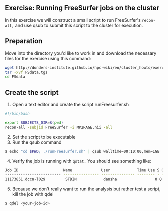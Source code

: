 ## Exercise: Running FreeSurfer jobs on the cluster
In this exercise we will construct a small script to run FreeSurfer's `recon-all,` and use qsub to submit this script to the cluster for execution.

## Preparation
Move into the directory you'd like to work in and download the necessary files for the exercise using this command:

```bash
wget http://donders-institute.github.io/hpc-wiki/en/cluster_howto/exercise_freesurfer/FSdata.tgz
tar -xvf FSdata.tgz
cd FSdata
```
## Create the script 
 1. Open a text editor and create the script runFreesurfer.sh

 ```bash
 #!/bin/bash

 export SUBJECTS_DIR=$(pwd)
 recon-all -subjid FreeSurfer -i MP2RAGE.nii -all
 ```
 2. Set the script to be executable
 3. Run the qsub command
 
 ```bash
 $ echo "cd $PWD; ./runFreesurfer.sh" | qsub walltime=00:10:00,mem=1GB 
 ```
 4. Verify the job is running with `qstat.` You should see something like:

```bash
Job ID                    Name             User            Time Use S Queue
------------------------- ---------------- --------------- -------- - -----
11173851.dccn-l029         STDIN            dansha                 0 Q long
```
5. Because we don't really want to run the analysis but rather test a script, kill the job with qdel

```bash
$ qdel <your-job-id>
```
